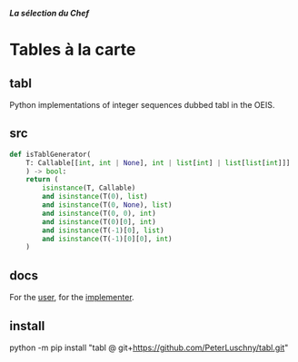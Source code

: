 ***La sélection du Chef***
# Tables à la carte


## tabl
Python implementations of integer sequences dubbed tabl in the OEIS.

## src
```python
def isTablGenerator(
    T: Callable[[int, int | None], int | list[int] | list[list[int]]]
    ) -> bool:
    return (
        isinstance(T, Callable)
        and isinstance(T(0), list)
        and isinstance(T(0, None), list)
        and isinstance(T(0, 0), int)
        and isinstance(T(0)[0], int)
        and isinstance(T(-1)[0], list)
        and isinstance(T(-1)[0][0], int)
    )
```

## docs
For the [user](https://github.com/PeterLuschny/tabl/blob/main/docs/PythonIntegerTriangles.html), 
for the [implementer](https://github.com/PeterLuschny/tabl/blob/main/docs/ImplementationNotes.md).

## install
python -m pip install "tabl @ git+https://github.com/PeterLuschny/tabl.git"
